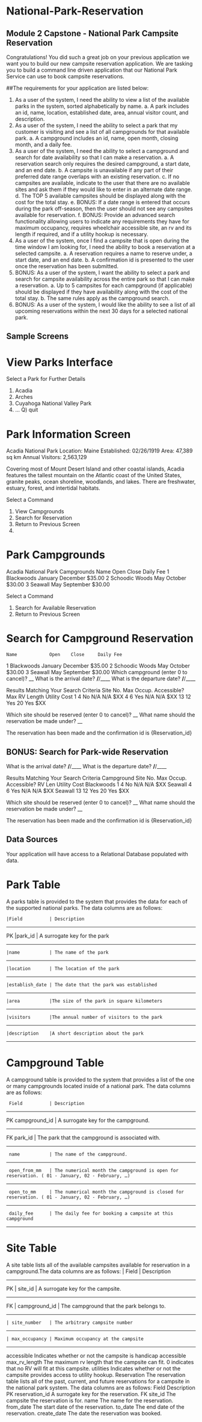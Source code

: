 # National-Park-Reservation

## Module 2 Capstone - National Park Campsite Reservation
Congratulations! You did such a great job on your previous application we want you to build our new campsite
reservation application. We are tasking you to build a command line driven application that our National Park
Service can use to book campsite reservations.

##The requirements for your application are listed below:
  1. As a user of the system, I need the ability to view a list of the available parks in the system, sorted
alphabetically by name.
      a. A park includes an id, name, location, established date, area, annual visitor count, and
description.
  2. As a user of the system, I need the ability to select a park that my customer is visiting and see a list of
all campgrounds for that available park.
      a. A campground includes an id, name, open month, closing month, and a daily fee.
  3. As a user of the system, I need the ability to select a campground and search for date availability so
that I can make a reservation.
      a. A reservation search only requires the desired campground, a start date, and an end date.
      b. A campsite is unavailable if any part of their preferred date range overlaps with an existing reservation.
      c. If no campsites are available, indicate to the user that there are no available sites and ask them if they would like to enter in an alternate date range.
      d. The TOP 5 available campsites should be displayed along with the cost for the total stay.
      e. BONUS: If a date range is entered that occurs during the park off-season, then the user should not see any campsites available for reservation.
      f. BONUS: Provide an advanced search functionality allowing users to indicate any requirements they have for maximum occupancy, requires wheelchair accessible site, an rv and its length if required, and if a utility hookup is necessary.
   4. As a user of the system, once I find a campsite that is open during the time window I am looking for, I need the ability to book a reservation at a selected campsite.
      a. A reservation requires a name to reserve under, a start date, and an end date.
      b. A confirmation id is presented to the user once the reservation has been submitted.
   5. BONUS: As a user of the system, I want the ability to select a park and search for campsite availability across the entire park so that I can make a reservation.
      a. Up to 5 campsites for each campground (if applicable) should be displayed if they have availability along with the cost of the total stay.
      b. The same rules apply as the campground search.
   6. BONUS: As a user of the system, I would like the ability to see a list of all upcoming reservations within the next 30 days for a selected national park.

## Sample Screens
# View Parks Interface
Select a Park for Further Details
  1) Acadia
  2) Arches
  3) Cuyahoga National Valley Park
  4) …
  Q) quit

# Park Information Screen
Acadia National Park
Location: Maine
Established: 02/26/1919
Area: 47,389 sq km
Annual Visitors: 2,563,129

Covering most of Mount Desert Island and other coastal islands, Acadia features the
tallest mountain on the Atlantic coast of the United States, granite peaks, ocean
shoreline, woodlands, and lakes. There are freshwater, estuary, forest, and intertidal
habitats.

Select a Command
   1) View Campgrounds
   2) Search for Reservation
   3) Return to Previous Screen
   4) 
# Park Campgrounds
Acadia National Park Campgrounds
     Name           Open    Close Daily   Fee
   1 Blackwoods     January December      $35.00
   2 Schoodic Woods May     October       $30.00
   3 Seawall        May     September     $30.00

Select a Command
   1) Search for Available Reservation
   2) Return to Previous Screen
      
# Search for Campground Reservation

    Name            Open    Close     Daily Fee
  1 Blackwoods      January December  $35.00
  2 Schoodic Woods  May     October   $30.00
  3 Seawall         May     September $30.00
Which campground (enter 0 to cancel)? __
What is the arrival date? __/__/____
What is the departure date? __/__/____


Results Matching Your Search Criteria
Site No.   Max Occup.  Accessible?  Max RV Length  Utility  Cost
1          4           No           N/A            N/A      $XX
4          6           Yes          N/A            N/A      $XX
13         12          Yes          20             Yes      $XX

Which site should be reserved (enter 0 to cancel)? __
What name should the reservation be made under? __

The reservation has been made and the confirmation id is {Reservation_id}

## BONUS: Search for Park-wide Reservation

What is the arrival date? __/__/____
What is the departure date? __/__/____

Results Matching Your Search Criteria
Campground   Site No.   Max Occup.   Accessible?   RV Len   Utility   Cost
Blackwoods   1          4            No            N/A      N/A       $XX
Seawall      4          6            Yes           N/A      N/A       $XX
Seawall      13         12           Yes           20       Yes       $XX

Which site should be reserved (enter 0 to cancel)? __
What name should the reservation be made under? __

The reservation has been made and the confirmation id is {Reservation_id}

## Data Sources
Your application will have access to a Relational Database populated with data.

# Park Table
A parks table is provided to the system that provides the data for each of the supported national parks. The
data columns are as follows:

    |Field          | Description
____________________________________________________
PK  |park_id        | A surrogate key for the park
____________________________________________________
    |name           | The name of the park
_____________________________________________________
    |location       | The location of the park
______________________________________________________________
    |establish_date | The date that the park was established
_____________________________________________________________
    |area           |The size of the park in square kilometers
_______________________________________________________________
    |visitors       |The annual number of visitors to the park
_______________________________________________________________
    |description    |A short description about the park
_____________________________________________________________
    
# Campground Table

A campground table is provided to the system that provides a list of the one or many campgrounds located
inside of a national park. The data columns are as follows:

     Field          | Description
________________________________________________________________________
PK   campground_id  | A surrogate key for the campground.
_______________________________________________________________________
FK   park_id        | The park that the campground is associated with.
_______________________________________________________________________
     name           | The name of the campground.
____________________________________________________________________________________________________________________
     open_from_mm   | The numerical month the campground is open for reservation. ( 01 - January, 02 - February, …)
______________________________________________________________________________________________________________________
     open_to_mm     | The numerical month the campground is closed for reservation. ( 01 - January, 02 - February, …) 
______________________________________________________________________________________________________________________
     daily_fee      | The daily fee for booking a campsite at this campground
____________________________________________________________________________________________________________________

# Site Table
A site table lists all of the available campsites available for reservation in a campground.The data columns are
as follows:
    | Field         | Description
____________________________________________________________________________________________________________________
PK  | site_id       | A surrogate key for the campsite.
____________________________________________________________________________________________________________________
FK  | campground_id | The campground that the park belongs to.
____________________________________________________________________________________________________________________
    | site_number   | The arbitrary campsite number
____________________________________________________________________________________________________________________
    | max_occupancy | Maximum occupancy at the campsite
____________________________________________________________________________________________________________________
accessible Indicates whether or not the campsite is handicap accessible
max_rv_length The maximum rv length that the campsite can fit. 0 indicates that
no RV will fit at this campsite.
utilities Indicates whether or not the campsite provides access to utility
hookup.
Reservation
The reservation table lists all of the past, current, and future reservations for a campsite in the national park
system. The data columns are as follows:
Field Description
PK reservation_id A surrogate key for the reservation.
FK site_id The campsite the reservation is for.
name The name for the reservation.
from_date The start date of the reservation.
to_date The end date of the reservation.
create_date The date the reservation was booked.
